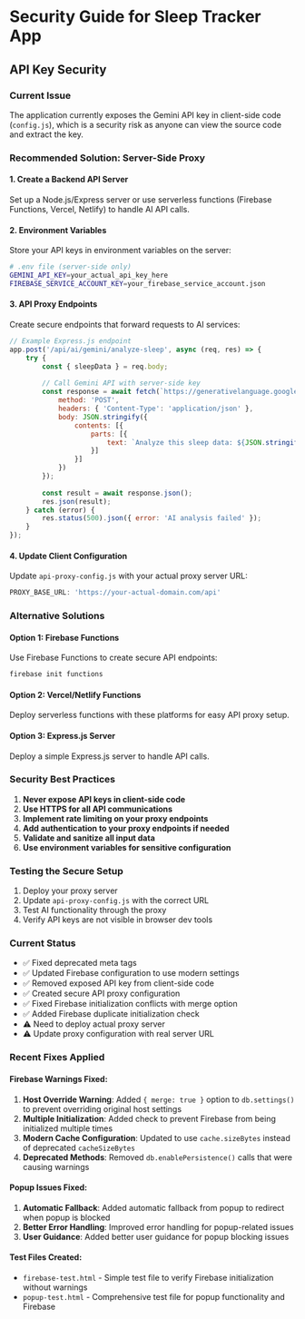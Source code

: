 # Security Guide for Sleep Tracker App

## API Key Security

### Current Issue
The application currently exposes the Gemini API key in client-side code (`config.js`), which is a security risk as anyone can view the source code and extract the key.

### Recommended Solution: Server-Side Proxy

#### 1. Create a Backend API Server
Set up a Node.js/Express server or use serverless functions (Firebase Functions, Vercel, Netlify) to handle AI API calls.

#### 2. Environment Variables
Store your API keys in environment variables on the server:
```bash
# .env file (server-side only)
GEMINI_API_KEY=your_actual_api_key_here
FIREBASE_SERVICE_ACCOUNT_KEY=your_firebase_service_account.json
```

#### 3. API Proxy Endpoints
Create secure endpoints that forward requests to AI services:

```javascript
// Example Express.js endpoint
app.post('/api/ai/gemini/analyze-sleep', async (req, res) => {
    try {
        const { sleepData } = req.body;
        
        // Call Gemini API with server-side key
        const response = await fetch(`https://generativelanguage.googleapis.com/v1beta/models/gemini-pro:generateContent?key=${process.env.GEMINI_API_KEY}`, {
            method: 'POST',
            headers: { 'Content-Type': 'application/json' },
            body: JSON.stringify({
                contents: [{
                    parts: [{
                        text: `Analyze this sleep data: ${JSON.stringify(sleepData)}`
                    }]
                }]
            })
        });
        
        const result = await response.json();
        res.json(result);
    } catch (error) {
        res.status(500).json({ error: 'AI analysis failed' });
    }
});
```

#### 4. Update Client Configuration
Update `api-proxy-config.js` with your actual proxy server URL:
```javascript
PROXY_BASE_URL: 'https://your-actual-domain.com/api'
```

### Alternative Solutions

#### Option 1: Firebase Functions
Use Firebase Functions to create secure API endpoints:
```bash
firebase init functions
```

#### Option 2: Vercel/Netlify Functions
Deploy serverless functions with these platforms for easy API proxy setup.

#### Option 3: Express.js Server
Deploy a simple Express.js server to handle API calls.

### Security Best Practices

1. **Never expose API keys in client-side code**
2. **Use HTTPS for all API communications**
3. **Implement rate limiting on your proxy endpoints**
4. **Add authentication to your proxy endpoints if needed**
5. **Validate and sanitize all input data**
6. **Use environment variables for sensitive configuration**

### Testing the Secure Setup

1. Deploy your proxy server
2. Update `api-proxy-config.js` with the correct URL
3. Test AI functionality through the proxy
4. Verify API keys are not visible in browser dev tools

### Current Status
- ✅ Fixed deprecated meta tags
- ✅ Updated Firebase configuration to use modern settings
- ✅ Removed exposed API key from client-side code
- ✅ Created secure API proxy configuration
- ✅ Fixed Firebase initialization conflicts with merge option
- ✅ Added Firebase duplicate initialization check
- ⚠️ Need to deploy actual proxy server
- ⚠️ Update proxy configuration with real server URL

### Recent Fixes Applied

#### Firebase Warnings Fixed:
1. **Host Override Warning**: Added `{ merge: true }` option to `db.settings()` to prevent overriding original host settings
2. **Multiple Initialization**: Added check to prevent Firebase from being initialized multiple times
3. **Modern Cache Configuration**: Updated to use `cache.sizeBytes` instead of deprecated `cacheSizeBytes`
4. **Deprecated Methods**: Removed `db.enablePersistence()` calls that were causing warnings

#### Popup Issues Fixed:
1. **Automatic Fallback**: Added automatic fallback from popup to redirect when popup is blocked
2. **Better Error Handling**: Improved error handling for popup-related issues
3. **User Guidance**: Added better user guidance for popup blocking issues

#### Test Files Created:
- `firebase-test.html` - Simple test file to verify Firebase initialization without warnings
- `popup-test.html` - Comprehensive test file for popup functionality and Firebase
